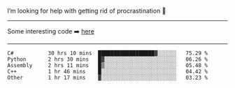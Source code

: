 I’m looking for help with getting rid of procrastination 🤔

-----

Some interesting code :arrow_right: [here](https://github.com/zhen8838/playground)

-----

<!--START_SECTION:waka-->

```text
C#           30 hrs 10 mins  ██████████████████▓░░░░░░   75.29 %
Python       2 hrs 30 mins   █▓░░░░░░░░░░░░░░░░░░░░░░░   06.26 %
Assembly     2 hrs 11 mins   █▒░░░░░░░░░░░░░░░░░░░░░░░   05.48 %
C++          1 hr 46 mins    █░░░░░░░░░░░░░░░░░░░░░░░░   04.42 %
Other        1 hr 17 mins    ▓░░░░░░░░░░░░░░░░░░░░░░░░   03.23 %
```

<!--END_SECTION:waka-->

<!--
**zhen8838/zhen8838** is a ✨ _special_ ✨ repository because its `README.md` (this file) appears on your GitHub profile.

Here are some ideas to get you started:

- 🔭 I’m currently working on ...
- 🌱 I’m currently learning ...
- 👯 I’m looking to collaborate on ...
 ...
- 💬 Ask me about ...
- 📫 How to reach me: ...
- 😄 Pronouns: ...
- ⚡ Fun fact: ...
-->
